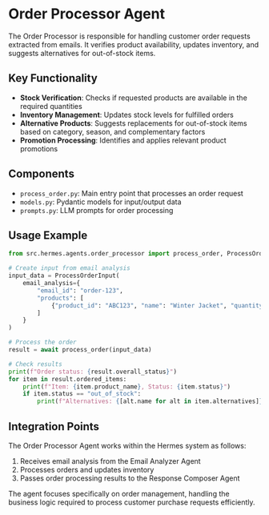 # Order Processor Agent

The Order Processor is responsible for handling customer order requests extracted from emails. It verifies product availability, updates inventory, and suggests alternatives for out-of-stock items.

## Key Functionality

- **Stock Verification**: Checks if requested products are available in the required quantities
- **Inventory Management**: Updates stock levels for fulfilled orders
- **Alternative Products**: Suggests replacements for out-of-stock items based on category, season, and complementary factors
- **Promotion Processing**: Identifies and applies relevant product promotions

## Components

- `process_order.py`: Main entry point that processes an order request
- `models.py`: Pydantic models for input/output data
- `prompts.py`: LLM prompts for order processing

## Usage Example

```python
from src.hermes.agents.order_processor import process_order, ProcessOrderInput

# Create input from email analysis
input_data = ProcessOrderInput(
    email_analysis={
        "email_id": "order-123",
        "products": [
            {"product_id": "ABC123", "name": "Winter Jacket", "quantity": 2}
        ]
    }
)

# Process the order
result = await process_order(input_data)

# Check results
print(f"Order status: {result.overall_status}")
for item in result.ordered_items:
    print(f"Item: {item.product_name}, Status: {item.status}")
    if item.status == "out_of_stock":
        print(f"Alternatives: {[alt.name for alt in item.alternatives]}")
```

## Integration Points

The Order Processor Agent works within the Hermes system as follows:

1. Receives email analysis from the Email Analyzer Agent
2. Processes orders and updates inventory
3. Passes order processing results to the Response Composer Agent

The agent focuses specifically on order management, handling the business logic required to process customer purchase requests efficiently. 